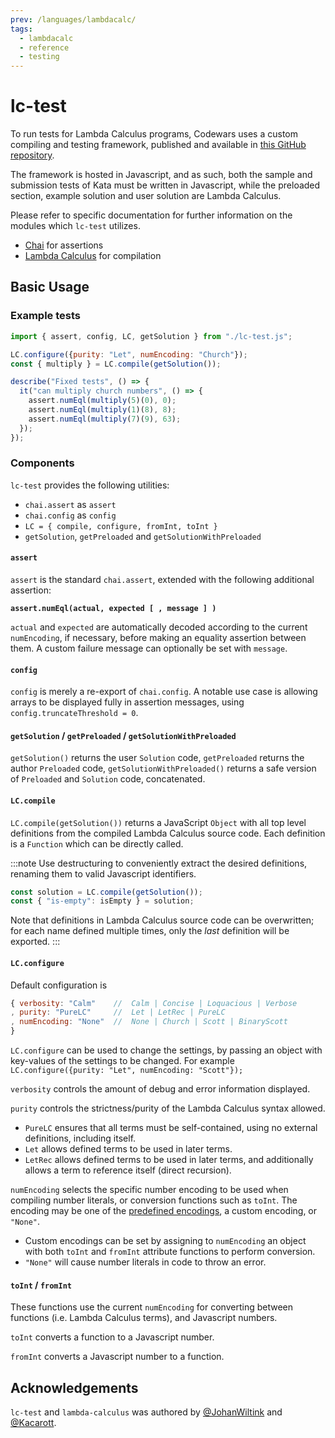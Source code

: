 ```yaml
---
prev: /languages/lambdacalc/
tags:
  - lambdacalc
  - reference
  - testing
---
```


# lc-test

To run tests for Lambda Calculus programs, Codewars uses a custom compiling and testing framework, published and available in [this GitHub repository][test-framework-repo].

The framework is hosted in Javascript, and as such, both the sample and submission tests of Kata must be written in Javascript, while the preloaded section, example solution and user solution are Lambda Calculus.

Please refer to specific documentation for further information on the modules which `lc-test` utilizes.
- [Chai][chai-docs] for assertions
- [Lambda Calculus][lc-docs] for compilation

## Basic Usage

### Example tests
```javascript
import { assert, config, LC, getSolution } from "./lc-test.js";

LC.configure({purity: "Let", numEncoding: "Church"});
const { multiply } = LC.compile(getSolution());

describe("Fixed tests", () => {
  it("can multiply church numbers", () => {
    assert.numEql(multiply(5)(0), 0);
    assert.numEql(multiply(1)(8), 8);
    assert.numEql(multiply(7)(9), 63);
  });
});
```

### Components

`lc-test` provides the following utilities:
* `chai.assert` as `assert`
* `chai.config` as `config`
* `LC = { compile, configure, fromInt, toInt }`
* `getSolution`, `getPreloaded` and `getSolutionWithPreloaded`

#### `assert`

`assert` is the standard `chai.assert`, extended with the following additional assertion:

**`assert.numEql(actual, expected [ , message ] )`**

`actual` and `expected` are automatically decoded according to the current `numEncoding`, if necessary, before making an equality assertion between them. A custom failure message can optionally be set with `message`.

#### `config`

`config` is merely a re-export of `chai.config`. A notable use case is allowing arrays to be displayed fully in assertion messages, using `config.truncateThreshold = 0`.

#### `getSolution` / `getPreloaded` / `getSolutionWithPreloaded`
`getSolution()` returns the user `Solution` code, `getPreloaded` returns the author `Preloaded` code, `getSolutionWithPreloaded()` returns a safe version of `Preloaded` and `Solution` code, concatenated.

#### `LC.compile`

`LC.compile(getSolution())` returns a JavaScript `Object` with all top level definitions from the compiled Lambda Calculus source code. Each definition is a `Function` which can be directly called.

:::note
Use destructuring to conveniently extract the desired definitions, renaming them to valid Javascript identifiers.

```javascript
const solution = LC.compile(getSolution());
const { "is-empty": isEmpty } = solution;
```

Note that definitions in Lambda Calculus source code can be overwritten; for each name defined multiple times, only the _last_ definition will be exported.
:::

#### `LC.configure`

Default configuration is

```javascript
{ verbosity: "Calm"    //  Calm | Concise | Loquacious | Verbose
, purity: "PureLC"     //  Let | LetRec | PureLC
, numEncoding: "None"  //  None | Church | Scott | BinaryScott
}
```

`LC.configure` can be used to change the settings, by passing an object with key-values of the settings to be changed. For example `LC.configure({purity: "Let", numEncoding: "Scott"});`

`verbosity` controls the amount of debug and error information displayed.

`purity` controls the strictness/purity of the Lambda Calculus syntax allowed.
- `PureLC` ensures that all terms must be self-contained, using no external definitions, including itself.
- `Let` allows defined terms to be used in later terms.
- `LetRec` allows defined terms to be used in later terms, and additionally allows a term to reference itself (direct recursion).

`numEncoding` selects the specific number encoding to be used when compiling number literals, or conversion functions such as `toInt`. The encoding may be one of the [predefined encodings][lc-docs], a custom encoding, or `"None"`.
- Custom encodings can be set by assigning to `numEncoding` an object with both `toInt` and `fromInt` attribute functions to perform conversion.
- `"None"` will cause number literals in code to throw an error.

#### `toInt` / `fromInt`

These functions use the current `numEncoding` for converting between functions (i.e. Lambda Calculus terms), and Javascript numbers.

`toInt` converts a function to a Javascript number.

`fromInt` converts a Javascript number to a function.

## Acknowledgements

`lc-test` and `lambda-calculus` was authored by [@JohanWiltink](https://github.com/JohanWiltink) and [@Kacarott](https://github.com/Kacarott).

[test-framework-repo]: https://github.com/codewars/lambda-calculus
[chai-docs]: https://www.chaijs.com/api/assert/
[lc-docs]: https://github.com/codewars/lambda-calculus/wiki
